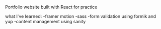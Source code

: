 Portfolio website built with React for practice

what I've learned: 
  -framer motion
  -sass
  -form validation using formik and yup
  -content management using sanity
  
